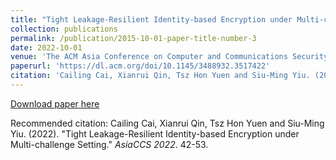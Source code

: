 ```yaml
---
title: "Tight Leakage-Resilient Identity-based Encryption under Multi-challenge Setting."
collection: publications
permalink: /publication/2015-10-01-paper-title-number-3
date: 2022-10-01
venue: 'The ACM Asia Conference on Computer and Communications Security'
paperurl: 'https://dl.acm.org/doi/10.1145/3488932.3517422'
citation: 'Cailing Cai, Xianrui Qin, Tsz Hon Yuen and Siu-Ming Yiu. (2022). &quot;Tight Leakage-Resilient Identity-based Encryption under Multi-challenge Setting.&quot; <i>The ACM Asia Conference on Computer and Communications Security, (AsiaCCS 2022)</i>. 42-53.'
---
```


[Download paper here](https://dl.acm.org/doi/10.1145/3488932.3517422)

Recommended citation: Cailing Cai, Xianrui Qin, Tsz Hon Yuen and Siu-Ming Yiu. (2022). "Tight Leakage-Resilient Identity-based Encryption under Multi-challenge Setting." <i>AsiaCCS 2022</i>. 42-53.
